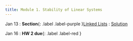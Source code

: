 ```yaml
---
title: Module 1. Stability of Linear Systems
---
```


Jan 13
: **Section**{: .label .label-purple }[Linked Lists](#)
  : [Solution](#)


Jan 16
: **HW 2 due**{: .label .label-red }
